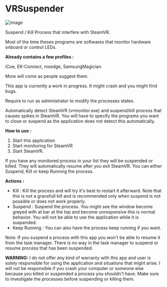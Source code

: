# VRSuspender

![image](https://user-images.githubusercontent.com/3161577/148846714-8cc1e2a4-778b-4b62-85b3-c171eeb88904.png)


Suspend / Kill Process that interfere with SteamVR. 

Most of the time theses programs are softwares that monitor hardware onboard or control LEDs.

**Already contains a few profiles :**

iCue, EK-Connect, msedge, SamsungMagician.

More will come as people suggest them.

This app is currently a work in progress. It might crash and you might find bugs.

Require to run as administrator to modify the processes states.

Automatically detect SteamVR (vrmonitor.exe) and suspend/kill process that causes spikes in SteamVR. You will have to specify the programs you want to close or suspend as the application does not detect this automatically.

**How to use :**

1. Start this application
2. Start monitoring for SteamVR 
3. Start SteamVR. 
 
If you have any monitored process in your list they will be suspended or killed. They will automatically resume after you exit SteamVR.
You can either Suspend, Kill or keep Running the process.

**Actions :** 

- Kill : Kill the process and will try it's best to restart it afterward. Note that this is not a gracefull kill and is recommended only when suspend is not possible or does not work properly.
- Suspend : Suspend the process. You might see the window become greyed with at bar at the top and become unresponsive this is normal behavior. You will not be able to use the application while it is suspended.
- Keep Running : You can also have the process keep running if you want.

Note: If you suspend a process with this app you won't be able to resume it from the task manager. There is no way in the task manager to suspend or resume process that has been suspended.

**WARNING:**
I do not offer any kind of warranty with this app and user is solely responsible for using the application and situations that might arise.
I will not be responsible if you crash your computer or someone else because you killed or suspended a process you shouldn't have.
Make sure to investigate the processes before suspending or killing them.
